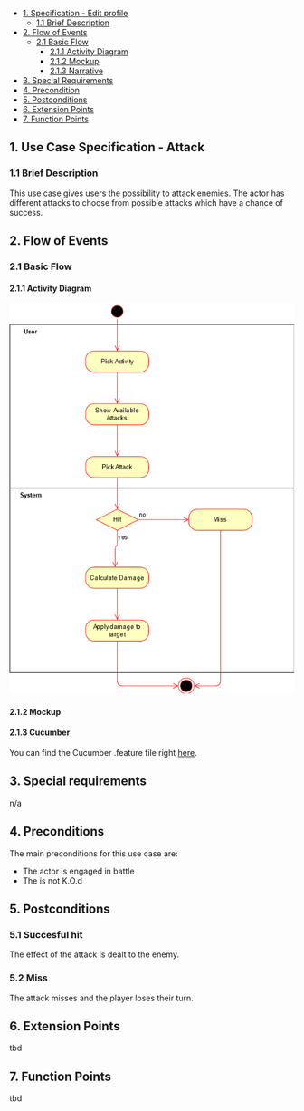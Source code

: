 - [1. Specification - Edit profile](#1-specification-edit-profile)
    - [1.1 Brief Description](#11-brief-description)
- [2. Flow of Events](#2-flow-of-events)
    - [2.1 Basic Flow](#21-basic-flow)
        - [2.1.1 Activity Diagram](#211-activity-diagram)
        - [2.1.2 Mockup](#212-mockup)
        - [2.1.3 Narrative](#213-narrative)
- [3. Special Requirements](#3-special-requirements)
- [4. Precondition](#4-preconditions)  
- [5. Postconditions](#5-postconditions)
- [6. Extension Points](#6-extension-points)
- [7. Function Points](#7-function-points)

## 1. Use Case Specification - Attack
### 1.1 Brief Description
This use case gives users the possibility to attack enemies. The actor has different attacks to choose from possible attacks which have a chance of success.
## 2. Flow of Events
### 2.1 Basic Flow
#### 2.1.1 Activity Diagram
![Activity Diagram](https://raw.githubusercontent.com/LittleBeasts/documentation/master/useCases/diagrams/PlayerAttack.png)
#### 2.1.2 Mockup
#### 2.1.3 Cucumber
You can find the Cucumber .feature file right [here](https://github.com/LittleBeasts/littleBeasts/blob/master/src/test/resources/attack.feature).
## 3. Special requirements
n/a
## 4. Preconditions
The main preconditions for this use case are:
- The actor is engaged in battle
- The is not K.O.d

## 5. Postconditions
### 5.1 Succesful hit
The effect of the attack is dealt to the enemy.
### 5.2 Miss
The attack misses and the player loses their turn.
## 6. Extension Points
tbd
## 7. Function Points
tbd
